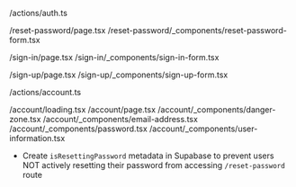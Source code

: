 <!--            -->
<!-- REFACTORED -->
<!--            -->

<!-- Auth -->

/actions/auth.ts

/reset-password/page.tsx
/reset-password/\_components/reset-password-form.tsx

/sign-in/page.tsx
/sign-in/\_components/sign-in-form.tsx

/sign-up/page.tsx
/sign-up/\_components/sign-up-form.tsx

<!-- Account -->

/actions/account.ts

/account/loading.tsx
/account/page.tsx
/account/\_components/danger-zone.tsx
/account/\_components/email-address.tsx
/account/\_components/password.tsx
/account/\_components/user-information.tsx

<!--      -->
<!-- TODO -->
<!--      -->

- Create `isResettingPassword` metadata in Supabase to prevent users NOT actively resetting their password from accessing `/reset-password` route
